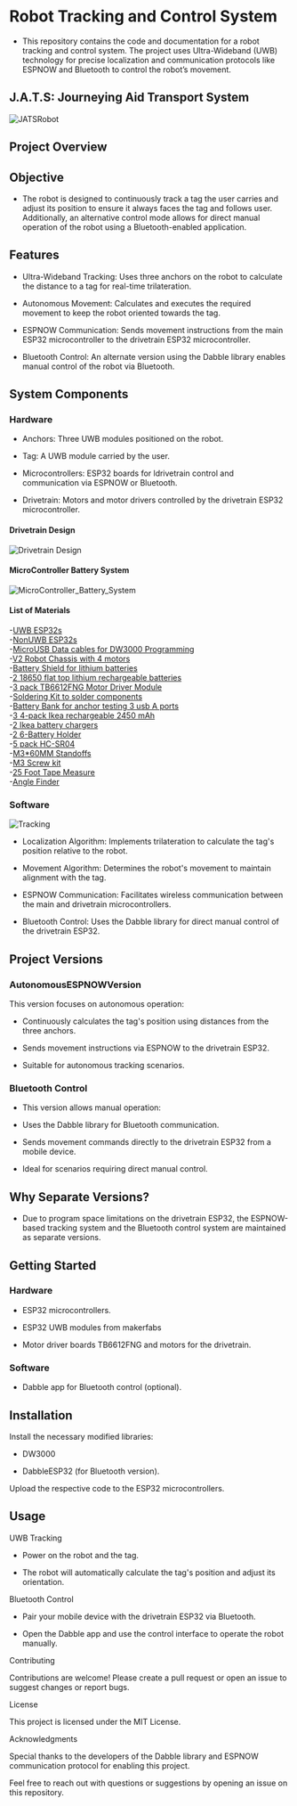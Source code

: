 # Robot Tracking and Control System

- This repository contains the code and documentation for a robot tracking and control system. The project uses Ultra-Wideband (UWB) technology for precise localization and communication protocols like ESPNOW and Bluetooth to control the robot’s movement.

 ## J.A.T.S: Journeying Aid Transport System
![JATSRobot](https://github.com/user-attachments/assets/757c6047-97f3-4dc4-a8a2-c3c77859cde7)


## Project Overview

## Objective

- The robot is designed to continuously track a tag the user carries and adjust its position to ensure it always faces the tag and follows user. Additionally, an alternative control mode allows for direct manual operation of the robot using a Bluetooth-enabled application.

## Features

- Ultra-Wideband Tracking: Uses three anchors on the robot to calculate the distance to a tag for real-time trilateration.

- Autonomous Movement: Calculates and executes the required movement to keep the robot oriented towards the tag.

- ESPNOW Communication: Sends movement instructions from the main ESP32 microcontroller to the drivetrain ESP32 microcontroller.

- Bluetooth Control: An alternate version using the Dabble library enables manual control of the robot via Bluetooth.

## System Components

### Hardware

- Anchors: Three UWB modules positioned on the robot.

- Tag: A UWB module carried by the user.

- Microcontrollers: ESP32 boards for ldrivetrain control and communication via ESPNOW or Bluetooth.

- Drivetrain: Motors and motor drivers controlled by the drivetrain ESP32 microcontroller.

#### Drivetrain Design
 ![Drivetrain Design](Assets/DrivetrainDesign.jpg)

#### MicroController Battery System
 ![MicroController_Battery_System](Assets/MicroController_Battery_System.jpg)

#### List of Materials
  -[UWB ESP32s](https://www.makerfabs.com/esp32-uwb-dw3000.html)  
  -[NonUWB ESP32s](https://www.amazon.com/dp/B0B764963C?ref=ppx_yo2ov_dt_b_fed_asin_title&th=1)                         
  -[MicroUSB Data cables for DW3000 Programming](https://www.amazon.com/gp/product/B07QB6KL85/ref=ppx_od_dt_b_asin_title_s00?ie=UTF8&th=1)           
  -[V2 Robot Chassis with 4 motors](https://www.amazon.com/dp/B08LK1RDXM?ref=ppx_yo2ov_dt_b_fed_asin_title)                                          
  -[Battery Shield for lithium batteries](https://www.amazon.com/dp/B07SZKNST4?ref=ppx_yo2ov_dt_b_fed_asin_title&th=1)                                      
  -[2 18650 flat top lithium rechargeable batteries](https://www.amazon.com/dp/B0CRNSFQGX?ref=ppx_yo2ov_dt_b_fed_asin_title)                     
  -[3 pack TB6612FNG Motor Driver Module](https://www.amazon.com/dp/B08J3S6G2N?ref=ppx_yo2ov_dt_b_fed_asin_title)           
  -[Soldering Kit to solder components](https://www.amazon.com/dp/B08PZBPXLZ?ref=ppx_yo2ov_dt_b_fed_asin_title) 		      
  -[Battery Bank for anchor testing 3 usb A ports](https://www.amazon.com/dp/B0C147N71M?ref=ppx_yo2ov_dt_b_fed_asin_title)                        
  -[3 4-pack Ikea rechargeable 2450 mAh](https://www.ikea.com/us/en/p/ladda-rechargeable-battery-hr06-aa-1-2v-50504692/)    
  -[2 Ikea battery chargers](https://www.ikea.com/us/en/p/stenkol-battery-charger-50506525/)   
  -[2 6-Battery Holder](https://www.amazon.com/dp/B0858ZNNPK?ref=ppx_yo2ov_dt_b_fed_asin_title) 	      
  -[5 pack HC-SR04](https://www.amazon.com/dp/B01JG09DCK?ref_=ppx_hzod_title_dt_b_fed_asin_title_0_0&th=1) 			       
  -[M3*60MM Standoffs](https://www.amazon.com/dp/B09WHMMNLX?ref_=ppx_hzod_title_dt_b_fed_asin_title_1_0&th=1) 		                
  -[M3 Screw kit](https://www.amazon.com/gp/product/B08N5TJ2XV/ref=ox_sc_saved_title_1?smid=A2BPIUS9TNF8L5&th=1) 	        
  -[25 Foot Tape Measure](https://www.harborfreight.com/hand-tools/measuring-marking/tape-measures/25-ft-x-1-in-quikfind-tape-measure-with-abs-casing-69030.html) 		       
  -[Angle Finder](https://www.harborfreight.com/multi-purpose-angle-finder-57318.html) 				   


### Software
 ![Tracking](Assets/TrackingVisual.jpg)

- Localization Algorithm: Implements trilateration to calculate the tag's position relative to the robot.
  
- Movement Algorithm: Determines the robot's movement to maintain alignment with the tag.

- ESPNOW Communication: Facilitates wireless communication between the main and drivetrain microcontrollers.

- Bluetooth Control: Uses the Dabble library for direct manual control of the drivetrain ESP32.

## Project Versions

### AutonomousESPNOWVersion
This version focuses on autonomous operation:

- Continuously calculates the tag's position using distances from the three anchors.

- Sends movement instructions via ESPNOW to the drivetrain ESP32.

- Suitable for autonomous tracking scenarios.

### Bluetooth Control

- This version allows manual operation:

- Uses the Dabble library for Bluetooth communication.

- Sends movement commands directly to the drivetrain ESP32 from a mobile device.

- Ideal for scenarios requiring direct manual control.

## Why Separate Versions?

- Due to program space limitations on the drivetrain ESP32, the ESPNOW-based tracking system and the Bluetooth control system are maintained as separate versions.

## Getting Started

### Hardware

- ESP32 microcontrollers.

- ESP32 UWB modules from makerfabs

- Motor driver boards TB6612FNG and motors for the drivetrain.

### Software

- Dabble app for Bluetooth control (optional).

## Installation

Install the necessary modified libraries:

- DW3000

- DabbleESP32 (for Bluetooth version).

Upload the respective code to the ESP32 microcontrollers.

## Usage

UWB Tracking

- Power on the robot and the tag.

- The robot will automatically calculate the tag's position and adjust its orientation.

Bluetooth Control

- Pair your mobile device with the drivetrain ESP32 via Bluetooth.

- Open the Dabble app and use the control interface to operate the robot manually.

Contributing

Contributions are welcome! Please create a pull request or open an issue to suggest changes or report bugs.

License

This project is licensed under the MIT License. 

Acknowledgments

Special thanks to the developers of the Dabble library and ESPNOW communication protocol for enabling this project.

Feel free to reach out with questions or suggestions by opening an issue on this repository.

